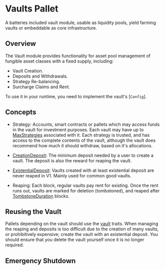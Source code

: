 # Vaults Pallet

A batteries included vault module, usable as liquidity pools, yield farming vaults or embeddable
as core infrastructure.

## Overview

The Vault module provides functionality for asset pool management of fungible asset classes
with a fixed supply, including:

* Vault Creation.
* Deposits and Withdrawals.
* Strategy Re-balancing.
* Surcharge Claims and Rent.

To use it in your runtime, you need to implement the vault's [`Config`].

## Concepts

* Strategy: Accounts, smart contracts or pallets which may access funds in the vault for investment purposes. Each vault may have up to [MaxStrategies](Config::MaxStrategies) associated with it. Each strategy is trusted, and has access to the complete contents of the vault, although the vault does recommend how much it should withdraw, based on it's allocations.

* [CreationDeposit](Config::CreationDeposit): The minimum deposit needed by a user to create a vault. The deposit is also the reward for reaping the vault.

* [ExistentialDeposit](Config::ExistentialDeposit): Vaults created with at least existential deposit are never reaped in V1. Mainly used for common good vaults.

* Reaping: Each block, regular vaults pay rent for existing. Once the rent runs out, vaults are marked for deletion (tombstoned), and reaped after [TombstoneDuration](Config::TombstoneDuration) blocks. 

## Reusing the Vault

Pallets depending on the vault should use the [vault](composable_traits::vault) traits. When managing the reaping and deposits is too difficult due to the creation of many vaults, or prohibitively expensive; create the vault with an existential deposit. You should ensure that you delete the vault yourself once it is no longer required.

## Emergency Shutdown
